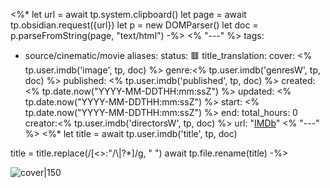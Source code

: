 <%*
let url = await tp.system.clipboard()
let page = await tp.obsidian.request({url})
let p = new DOMParser()
let doc = p.parseFromString(page, "text/html")
-%>
<% "---" %>
tags:
  - source/cinematic/movie
aliases:
status: 🟥
title_translation:
cover: <% tp.user.imdb('image', tp, doc) %>
genre:<% tp.user.imdb('genresW', tp, doc) %>
published: <% tp.user.imdb('published', tp, doc) %>
created: <% tp.date.now("YYYY-MM-DDTHH:mm:ssZ") %>
updated: <% tp.date.now("YYYY-MM-DDTHH:mm:ssZ") %>
start: <% tp.date.now("YYYY-MM-DDTHH:mm:ssZ") %>
end:
total_hours: 0
creator:<% tp.user.imdb('directorsW', tp, doc) %>
url: "[IMDb](<% tp.user.imdb('url', tp, doc) %>)"
<% "---" %>
<%* 
let title = await tp.user.imdb('title', tp, doc)

title = title.replace(/[<>:"/\\|?*]/g, " ")
await tp.file.rename(title)
-%>

![cover|150](<% tp.user.imdb('image', tp, doc) %>)

